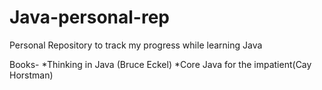 # Java-personal-rep
Personal Repository to track my progress while learning Java

Books-
*Thinking in Java (Bruce Eckel)
*Core Java for the impatient(Cay Horstman)
